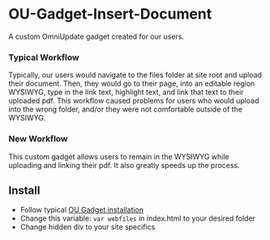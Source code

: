 # OU-Gadget-Insert-Document

A custom OmniUpdate gadget created for our users.

### Typical Workflow

Typically, our users would navigate to the files folder at site root and upload their document. Then, they would go to their page, into an editable region WYSIWYG, type in the link text, highlight text, and link that text to their uploaded pdf. This workflow caused problems for users who would upload into the wrong folder, and/or they were not comfortable outside of the WYSIWYG.

### New Workflow

This custom gadget allows users to remain in the WYSIWYG while uploading and linking their pdf. It also greatly speeds up the process.

## Install
 
- Follow typical [OU Gadget installation](https://support.omniupdate.com/learn-ou-campus/administration/setup/gadgets.html)
- Change this variable: `var webfiles` in index.html to your desired folder
- Change hidden div to your site specifics
